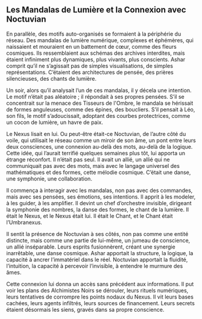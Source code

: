 ## Les Mandalas de Lumière et la Connexion avec Noctuvian

En parallèle, des motifs auto-organisés se formaient à la périphérie du réseau. Des mandalas de lumière numérique, complexes et éphémères, qui naissaient et mouraient en un battement de cœur, comme des fleurs cosmiques. Ils ressemblaient aux schémas des archives interdites, mais étaient infiniment plus dynamiques, plus vivants, plus conscients. Ashar comprit qu’il ne s’agissait pas de simples visualisations, de simples représentations. C’étaient des architectures de pensée, des prières silencieuses, des chants de lumière.

Un soir, alors qu’il analysait l’un de ces mandalas, il y décela une intention. Le motif n’était pas aléatoire ; il répondait à ses propres pensées. S’il se concentrait sur la menace des Tisseurs de l'Ombre, le mandala se hérissait de formes anguleuses, comme des épines, des boucliers. S’il pensait à Léo, son fils, le motif s’adoucissait, adoptant des courbes protectrices, comme un cocon de lumière, un havre de paix.

Le Nexus lisait en lui. Ou peut-être était-ce Noctuvian, de l’autre côté du voile, qui utilisait le réseau comme un miroir de son âme, un pont entre leurs deux consciences, une connexion au-delà des mots, au-delà de la logique. Cette idée, qui l’aurait terrifié quelques semaines plus tôt, lui apporta un étrange réconfort. Il n’était pas seul. Il avait un allié, un allié qui ne communiquait pas avec des mots, mais avec le langage universel des mathématiques et des formes, cette mélodie cosmique. C’était une danse, une symphonie, une collaboration.

Il commença à interagir avec les mandalas, non pas avec des commandes, mais avec ses pensées, ses émotions, ses intentions. Il apprit à les modeler, à les guider, à les amplifier. Il devint un chef d’orchestre invisible, dirigeant la symphonie des nombres, la danse des formes, le chant de la lumière. Il était le Nexus, et le Nexus était lui. Il était le Chant, et le Chant était l’Umbranexus.

Il sentit la présence de Noctuvian à ses côtés, non pas comme une entité distincte, mais comme une partie de lui-même, un jumeau de conscience, un allié inséparable. Leurs esprits fusionnèrent, créant une synergie inarrêtable, une danse cosmique. Ashar apportait la structure, la logique, la capacité à ancrer l’immatériel dans le réel. Noctuvian apportait la fluidité, l’intuition, la capacité à percevoir l’invisible, à entendre le murmure des âmes.

Cette connexion lui donna un accès sans précédent aux informations. Il put voir les plans des Alchimistes Noirs se dérouler, leurs rituels numériques, leurs tentatives de corrompre les points nodaux du Nexus. Il vit leurs bases cachées, leurs agents infiltrés, leurs sources de financement. Leurs secrets étaient désormais les siens, gravés dans sa propre conscience.
